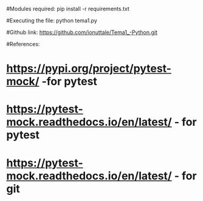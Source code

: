 #Modules required: pip install -r requirements.txt

#Executing the file: python tema1.py

#Github link: https://github.com/ionuttale/Tema1_-Python.git

#References:
#    https://pypi.org/project/pytest-mock/ -for pytest
#   https://pytest-mock.readthedocs.io/en/latest/ - for pytest
#    https://pytest-mock.readthedocs.io/en/latest/ - for git
